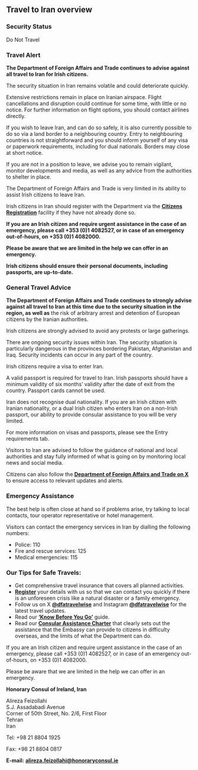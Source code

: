 ## Travel to Iran overview

### **Security Status**

Do Not Travel

### **Travel Alert**

**The Department of Foreign Affairs and Trade continues to advise against all travel to Iran for Irish citizens.**

The security situation in Iran remains volatile and could deteriorate quickly.

Extensive restrictions remain in place on Iranian airspace. Flight cancellations and disruption could continue for some time, with little or no notice. For further information on flight options, you should contact airlines directly.

If you wish to leave Iran, and can do so safely, it is also currently possible to do so via a land border to a neighbouring country. Entry to neighbouring countries is not straightforward and you should inform yourself of any visa or paperwork requirements, including for dual nationals. Borders may close at short notice.

If you are not in a position to leave, we advise you to remain vigilant, monitor developments and media, as well as any advice from the authorities to shelter in place.

The Department of Foreign Affairs and Trade is very limited in its ability to assist Irish citizens to leave Iran.

Irish citizens in Iran should register with the Department via the [**Citizens Registration**](https://www.ireland.ie/en/dfa/overseas-travel/citizens-registration/) facility if they have not already done so.

**If you are an Irish citizen and require urgent assistance in the case of an emergency, please call +353 (0)1 4082527, or in case of an emergency out-of-hours, on +353 (0)1 4082000.**

**Please be aware that we are limited in the help we can offer in an emergency.**

**Irish citizens should ensure their personal documents, including passports, are up-to-date.**

### **General Travel Advice**

**The Department of Foreign Affairs and Trade continues to strongly advise against all travel to Iran at this time due to the security situation in the region, as well as** the risk of arbitrary arrest and detention of European citizens by the Iranian authorities.

Irish citizens are strongly advised to avoid any protests or large gatherings.

There are ongoing security issues within Iran. The security situation is particularly dangerous in the provinces bordering Pakistan, Afghanistan and Iraq. Security incidents can occur in any part of the country.

Irish citizens require a visa to enter Iran.

A valid passport is required for travel to Iran. Irish passports should have a minimum validity of six months’ validity after the date of exit from the country. Passport cards cannot be used.

Iran does not recognise dual nationality. If you are an Irish citizen with Iranian nationality, or a dual Irish citizen who enters Iran on a non-Irish passport, our ability to provide consular assistance to you will be very limited.

For more information on visas and passports, please see the Entry requirements tab.

Visitors to Iran are advised to follow the guidance of national and local authorities and stay fully informed of what is going on by monitoring local news and social media.

Citizens can also follow the [**Department of Foreign Affairs and Trade on X**](https://x.com/dfatravelwise?ref_src=twsrc%5Egoogle%7Ctwcamp%5Eserp%7Ctwgr%5Eauthor) to ensure access to relevant updates and alerts.

### **Emergency Assistance**

The best help is often close at hand so if problems arise, try talking to local contacts, tour operator representative or hotel management.

Visitors can contact the emergency services in Iran by dialling the following numbers:

* Police: 110
* Fire and rescue services: 125
* Medical emergencies: 115

### **Our Tips for Safe Travels:**

* Get comprehensive travel insurance that covers all planned activities.
* [**Register**](https://www.ireland.ie/en/dfa/overseas-travel/citizens-registration/) your details with us so that we can contact you quickly if there is an unforeseen crisis like a natural disaster or a family emergency.
* Follow us on X [**@dfatravelwise**](https://www.twitter.com/DFATravelWise) and Instagram [**@dfatravelwise**](https://www.instagram.com/dfatravelwise/) for the latest travel updates.
* Read our [**‘Know Before You Go’**](https://www.ireland.ie/en/dfa/overseas-travel/know-before-you-go/) guide.
* Read our [**Consular Assistance Charter**](https://www.ireland.ie/en/dfa/overseas-travel/assistance-abroad/consular-assistance-charter/) that clearly sets out the assistance that the Embassy can provide to citizens in difficulty overseas, and the limits of what the Department can do.

If you are an Irish citizen and require urgent assistance in the case of an emergency, please call +353 (0)1 4082527, or in case of an emergency out-of-hours, on +353 (0)1 4082000.

Please be aware that we are limited in the help we can offer in an emergency.

**Honorary Consul of Ireland, Iran**

Alireza Feizollahi  
 S.J. Assadabadi Avenue  
 Corner of 50th Street, No. 2/6, First Floor  
 Tehran  
 Iran

Tel: +98 21 8804 1925

Fax: +98 21 8804 0817

**E-mail:** **alireza.feizollahi@honoraryconsul.ie**